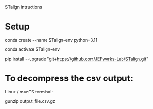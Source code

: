 STalign intructions



# Setup

conda create --name STalign-env python=3.11

conda activate STalign-env

pip install --upgrade "git+https://github.com/JEFworks-Lab/STalign.git"


# To decompress the csv output:

Linux / macOS terminal:

gunzip output_file.csv.gz



